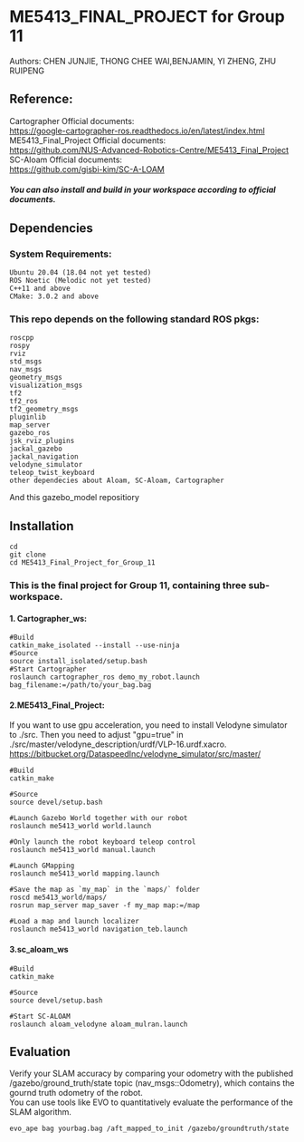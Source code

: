 # ME5413_FINAL_PROJECT for Group 11  

Authors: CHEN JUNJIE, THONG CHEE WAI,BENJAMIN, YI ZHENG, ZHU RUIPENG

## Reference:  

Cartographer Official documents:  
https://google-cartographer-ros.readthedocs.io/en/latest/index.html  
ME5413_Final_Project Official documents:  
https://github.com/NUS-Advanced-Robotics-Centre/ME5413_Final_Project  
SC-Aloam Official documents:  
https://github.com/gisbi-kim/SC-A-LOAM  

##### You can also install and build in your workspace according to official documents.

## Dependencies

### System Requirements:

    Ubuntu 20.04 (18.04 not yet tested)
    ROS Noetic (Melodic not yet tested)
    C++11 and above
    CMake: 3.0.2 and above
    
### This repo depends on the following standard ROS pkgs:

    roscpp
    rospy
    rviz
    std_msgs
    nav_msgs
    geometry_msgs
    visualization_msgs
    tf2
    tf2_ros
    tf2_geometry_msgs
    pluginlib
    map_server
    gazebo_ros
    jsk_rviz_plugins
    jackal_gazebo
    jackal_navigation
    velodyne_simulator
    teleop_twist_keyboard
    other dependecies about Aloam, SC-Aloam, Cartographer

And this gazebo_model repositiory  

## Installation   

    cd  
    git clone  
    cd ME5413_Final_Project_for_Group_11   

### This is the final project for Group 11, containing three sub-workspace.
#### 1. Cartographer_ws:

    #Build
    catkin_make_isolated --install --use-ninja
    #Source
    source install_isolated/setup.bash
    #Start Cartographer
    roslaunch cartographer_ros demo_my_robot.launch bag_filename:=/path/to/your_bag.bag

#### 2.ME5413_Final_Project:    
If you want to use gpu acceleration, you need to install Velodyne simulator to ./src. Then you need to adjust "gpu=true" in ./src/master/velodyne_description/urdf/VLP-16.urdf.xacro.    
https://bitbucket.org/DataspeedInc/velodyne_simulator/src/master/  
 
    #Build  
    catkin_make  
    
    #Source  
    source devel/setup.bash  
    
    #Launch Gazebo World together with our robot  
    roslaunch me5413_world world.launch  
    
    #Only launch the robot keyboard teleop control  
    roslaunch me5413_world manual.launch  
    
    #Launch GMapping  
    roslaunch me5413_world mapping.launch  
    
    #Save the map as `my_map` in the `maps/` folder  
    roscd me5413_world/maps/    
    rosrun map_server map_saver -f my_map map:=/map  
    
    #Load a map and launch localizer  
    roslaunch me5413_world navigation_teb.launch  

#### 3.sc_aloam_ws

    #Build  
    catkin_make  
    
    #Source
    source devel/setup.bash  
    
    #Start SC-ALOAM  
    roslaunch aloam_velodyne aloam_mulran.launch   

##  Evaluation
Verify your SLAM accuracy by comparing your odometry with the published /gazebo/ground_truth/state topic (nav_msgs::Odometry), which contains the gournd truth odometry of the robot.    
You can use tools like EVO to quantitatively evaluate the performance of the SLAM algorithm.   

    evo_ape bag yourbag.bag /aft_mapped_to_init /gazebo/groundtruth/state

   

